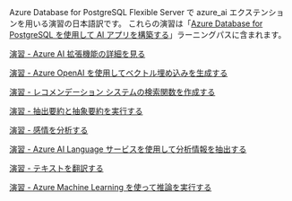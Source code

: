 Azure Database for PostgreSQL Flexible Server で azure_ai エクステンションを用いる演習の日本語訳です。
これらの演習は「[Azure Database for PostgreSQL を使用して AI アプリを構築する](https://learn.microsoft.com/ja-jp/training/paths/build-ai-apps-azure-database-postgresql/)」ラーニングパスに含まれます。

[演習 - Azure AI 拡張機能の詳細を見る](Explore_the_AI_Extension.md)

[演習 - Azure OpenAI を使用してベクトル埋め込みを生成する](Generate_vector_embeddings_with_AOAI.md)

[演習 - レコメンデーション システムの検索関数を作成する](Create_a_search_function_for_a_recommendation_system.md)

[演習 - 抽出要約と抽象要約を実行する](Perform_Extractive_and_Abstractive_Summarization.md)

[演習 - 感情を分析する](Analyze_Sentiment.md)

[演習 - Azure AI Language サービスを使用して分析情報を抽出する](Extract_insights_using_the_Azure_AI_Language_service_with_Azure_Database_for_PostgreSQL.md)

[演習 - テキストを翻訳する](Translate_Text_with_Azure_AI_Translator.md)

[演習 - Azure Machine Learning を使って推論を実行する](Perform_Inference_using_Azure_Machine_Learning.md)
